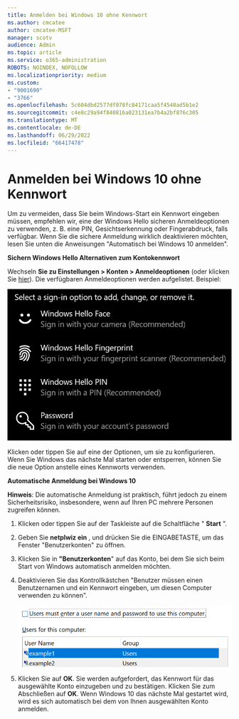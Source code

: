 ```yaml
---
title: Anmelden bei Windows 10 ohne Kennwort
ms.author: cmcatee
author: cmcatee-MSFT
manager: scotv
audience: Admin
ms.topic: article
ms.service: o365-administration
ROBOTS: NOINDEX, NOFOLLOW
ms.localizationpriority: medium
ms.custom:
- "9001690"
- "3766"
ms.openlocfilehash: 5c604dbd2577df078fc84171caa5f4540ad5b1e2
ms.sourcegitcommit: c4e8c29a94f840816a023131ea7b4a2bf876c305
ms.translationtype: MT
ms.contentlocale: de-DE
ms.lasthandoff: 06/29/2022
ms.locfileid: "66417478"
---
```

# <a name="sign-in-to-windows-10-without-using-a-password"></a>Anmelden bei Windows 10 ohne Kennwort

Um zu vermeiden, dass Sie beim Windows-Start ein Kennwort eingeben müssen, empfehlen wir, eine der Windows Hello sicheren Anmeldeoptionen zu verwenden, z. B. eine PIN, Gesichtserkennung oder Fingerabdruck, falls verfügbar. Wenn Sie die sichere Anmeldung wirklich deaktivieren möchten, lesen Sie unten die Anweisungen "Automatisch bei Windows 10 anmelden".

**Sichern Windows Hello Alternativen zum Kontokennwort**

Wechseln **Sie zu Einstellungen > Konten > Anmeldeoptionen** (oder klicken Sie [hier](ms-settings:signinoptions?activationSource=GetHelp)). Die verfügbaren Anmeldeoptionen werden aufgelistet. Beispiel:

![Anmeldeoptionen.](media/sign-in-options.png)

Klicken oder tippen Sie auf eine der Optionen, um sie zu konfigurieren. Wenn Sie Windows das nächste Mal starten oder entsperren, können Sie die neue Option anstelle eines Kennworts verwenden. 

**Automatische Anmeldung bei Windows 10**

**Hinweis**: Die automatische Anmeldung ist praktisch, führt jedoch zu einem Sicherheitsrisiko, insbesondere, wenn auf Ihren PC mehrere Personen zugreifen können. 

1. Klicken oder tippen Sie auf der Taskleiste auf die Schaltfläche " **Start** ".

2. Geben Sie **netplwiz ein** , und drücken Sie die EINGABETASTE, um das Fenster "Benutzerkonten" zu öffnen.

3. Klicken Sie in **"Benutzerkonten**" auf das Konto, bei dem Sie sich beim Start von Windows automatisch anmelden möchten.

4. Deaktivieren Sie das Kontrollkästchen "Benutzer müssen einen Benutzernamen und ein Kennwort eingeben, um diesen Computer verwenden zu können".

    ![Benutzer müssen eine Option für Benutzername und Kennwort eingeben.](media/users-must-enter-username.png)

5. Klicken Sie auf **OK**. Sie werden aufgefordert, das Kennwort für das ausgewählte Konto einzugeben und zu bestätigen. Klicken Sie zum Abschließen auf **OK**. Wenn Windows 10 das nächste Mal gestartet wird, wird es sich automatisch bei dem von Ihnen ausgewählten Konto anmelden.
